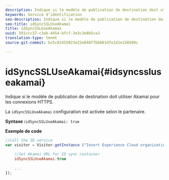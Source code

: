 ```yaml
---
description: Indique si le modèle de publication de destination doit utiliser Akamai pour les connexions HTTPS.
keywords: Service d’identification
seo-description: Indique si le modèle de publication de destination doit utiliser Akamai pour les connexions HTTPS.
seo-title: idSyncSSLUseAkamai
title: idSyncSSLUseAkamai
uuid: 501ccc37-c3ab-4454-bfcf-3e3c3e8b5ca3
translation-type: tm+mt
source-git-commit: bc5c81455023e22e64877bb861dfe141e158599c

---
```



# idSyncSSLUseAkamai{#idsyncssluseakamai}

Indique si le modèle de publication de destination doit utiliser Akamai pour les connexions HTTPS.

La `idSyncSSLUseAkamai` configuration est activée selon le partenaire.

**Syntaxe :**`idSyncSSLUseAkamai: true`

**Exemple de code**

```js
//Call the ID service 
var visitor = Visitor.getInstance ("Insert Experience Cloud organization ID here",{ 
 
    //Set Akamai URL for ID sync container 
    idSyncSSLUseAkamai:true 
 
    ... 
});
```

